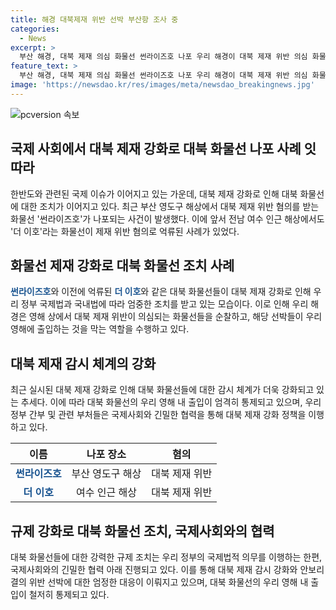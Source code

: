 ```yaml
---
title: 해경 대북제재 위반 선박 부산항 조사 중
categories:
  - News
excerpt: >
  부산 해경, 대북 제재 의심 화물선 썬라이즈호 나포 우리 해경이 대북 제재 위반 의심 화물선 썬라이즈호를 부산 영도구 해상 묘박지에서 발견했다. 외교부는 관련 부서와 협의하여 대북 제재 위반 혐의를 조사 중이며, 선박의 국적과 구체적인 위반 내용은 아직 확인되지 않았다. 이에 대해 외교부 관계자는 필요한 조치를 취하기 위해 관련 기관과 협력 중이라고 밝혔다. 지난 3월에는 더 이호가 제재 위반으로 억류된 바 있어, 해당 문제도 계속 주목받고 있다.
feature_text: >
  부산 해경, 대북 제재 의심 화물선 썬라이즈호 나포 우리 해경이 대북 제재 위반 의심 화물선 썬라이즈호를 부산 영도구 해상 묘박지에서 발견했다. 외교부는 관련 부서와 협의하여 대북 제재 위반 혐의를 조사 중이며, 선박의 국적과 구체적인 위반 내용은 아직 확인되지 않았다. 이에 대해 외교부 관계자는 필요한 조치를 취하기 위해 관련 기관과 협력 중이라고 밝혔다. 지난 3월에는 더 이호가 제재 위반으로 억류된 바 있어, 해당 문제도 계속 주목받고 있다.
image: 'https://newsdao.kr/res/images/meta/newsdao_breakingnews.jpg'
---
```


<p><img src="https://newsdao.kr/res/images/meta/newsdao_breakingnews.jpg" alt="pcversion 속보" /></p>

<h2 data-ke-size="size26">국제 사회에서 대북 제재 강화로 대북 화물선 나포 사례 잇따라</h2>

<p data-ke-size="size16">한반도와 관련된 국제 이슈가 이어지고 있는 가운데, 대북 제재 강화로 인해 대북 화물선에 대한 조치가 이어지고 있다. 최근 부산 영도구 해상에서 대북 제재 위반 혐의를 받는 화물선 '썬라이즈호'가 나포되는 사건이 발생했다. 이에 앞서 전남 여수 인근 해상에서도 '더 이호'라는 화물선이 제재 위반 혐의로 억류된 사례가 있었다.</p>

<h2 data-ke-size="size26">화물선 제재 강화로 대북 화물선 조치 사례</h2>

<p data-ke-size="size16"><b><span style="color: #1a5490;">썬라이즈호</span></b>와 이전에 억류된 <b><span style="color: #1a5490;">더 이호</span></b>와 같은 대북 화물선들이 대북 제재 강화로 인해 우리 정부 국제법과 국내법에 따라 엄중한 조치를 받고 있는 모습이다. 이로 인해 우리 해경은 영해 상에서 대북 제재 위반이 의심되는 화물선들을 순찰하고, 해당 선박들이 우리 영해에 출입하는 것을 막는 역할을 수행하고 있다.</p>

<h2 data-ke-size="size26">대북 제재 감시 체계의 강화</h2>

<p data-ke-size="size16">최근 실시된 대북 제재 강화로 인해 대북 화물선들에 대한 감시 체계가 더욱 강화되고 있는 추세다. 이에 따라 대북 화물선의 우리 영해 내 출입이 엄격히 통제되고 있으며, 우리 정부 간부 및 관련 부처들은 국제사회와 긴밀한 협력을 통해 대북 제재 강화 정책을 이행하고 있다.</p>

<table>
  <thead>
    <tr>
      <th>이름</th>
      <th>나포 장소</th>
      <th>혐의</th>
    </tr>
  </thead>
  <tbody>
    <tr>
      <td style="text-align: center; height: 17px;"><b><span style="color: #1a5490;">썬라이즈호</span></b></td>
      <td style="text-align: center; height: 17px;">부산 영도구 해상</td>
      <td style="text-align: center; height: 17px;">대북 제재 위반</td>
    </tr>
    <tr>
      <td style="text-align: center; height: 17px;"><b><span style="color: #1a5490;">더 이호</span></b></td>
      <td style="text-align: center; height: 17px;">여수 인근 해상</td>
      <td style="text-align: center; height: 17px;">대북 제재 위반</td>
    </tr>
  </tbody>
</table>

<h2 data-ke-size="size26">규제 강화로 대북 화물선 조치, 국제사회와의 협력</h2>

<p data-ke-size="size16">대북 화물선들에 대한 강력한 규제 조치는 우리 정부의 국제법적 의무를 이행하는 한편, 국제사회와의 긴밀한 협력 아래 진행되고 있다. 이를 통해 대북 제재 감시 강화와 안보리 결의 위반 선박에 대한 엄정한 대응이 이뤄지고 있으며, 대북 화물선의 우리 영해 내 출입이 철저히 통제되고 있다.</p>

